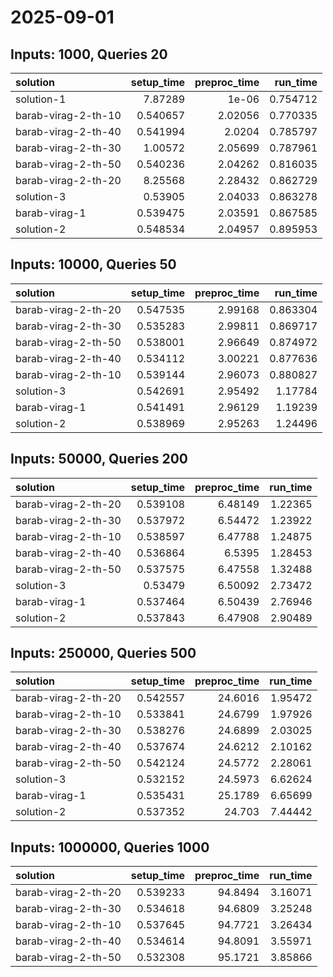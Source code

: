 # 2025-09-01

## Inputs: 1000, Queries 20

| solution            |   setup_time |   preproc_time |   run_time |
|:--------------------|-------------:|---------------:|-----------:|
| solution-1          |     7.87289  |        1e-06   |   0.754712 |
| barab-virag-2-th-10 |     0.540657 |        2.02056 |   0.770335 |
| barab-virag-2-th-40 |     0.541994 |        2.0204  |   0.785797 |
| barab-virag-2-th-30 |     1.00572  |        2.05699 |   0.787961 |
| barab-virag-2-th-50 |     0.540236 |        2.04262 |   0.816035 |
| barab-virag-2-th-20 |     8.25568  |        2.28432 |   0.862729 |
| solution-3          |     0.53905  |        2.04033 |   0.863278 |
| barab-virag-1       |     0.539475 |        2.03591 |   0.867585 |
| solution-2          |     0.548534 |        2.04957 |   0.895953 |

## Inputs: 10000, Queries 50

| solution            |   setup_time |   preproc_time |   run_time |
|:--------------------|-------------:|---------------:|-----------:|
| barab-virag-2-th-20 |     0.547535 |        2.99168 |   0.863304 |
| barab-virag-2-th-30 |     0.535283 |        2.99811 |   0.869717 |
| barab-virag-2-th-50 |     0.538001 |        2.96649 |   0.874972 |
| barab-virag-2-th-40 |     0.534112 |        3.00221 |   0.877636 |
| barab-virag-2-th-10 |     0.539144 |        2.96073 |   0.880827 |
| solution-3          |     0.542691 |        2.95492 |   1.17784  |
| barab-virag-1       |     0.541491 |        2.96129 |   1.19239  |
| solution-2          |     0.538969 |        2.95263 |   1.24496  |

## Inputs: 50000, Queries 200

| solution            |   setup_time |   preproc_time |   run_time |
|:--------------------|-------------:|---------------:|-----------:|
| barab-virag-2-th-20 |     0.539108 |        6.48149 |    1.22365 |
| barab-virag-2-th-30 |     0.537972 |        6.54472 |    1.23922 |
| barab-virag-2-th-10 |     0.538597 |        6.47788 |    1.24875 |
| barab-virag-2-th-40 |     0.536864 |        6.5395  |    1.28453 |
| barab-virag-2-th-50 |     0.537575 |        6.47558 |    1.32488 |
| solution-3          |     0.53479  |        6.50092 |    2.73472 |
| barab-virag-1       |     0.537464 |        6.50439 |    2.76946 |
| solution-2          |     0.537843 |        6.47908 |    2.90489 |

## Inputs: 250000, Queries 500

| solution            |   setup_time |   preproc_time |   run_time |
|:--------------------|-------------:|---------------:|-----------:|
| barab-virag-2-th-20 |     0.542557 |        24.6016 |    1.95472 |
| barab-virag-2-th-10 |     0.533841 |        24.6799 |    1.97926 |
| barab-virag-2-th-30 |     0.538276 |        24.6899 |    2.03025 |
| barab-virag-2-th-40 |     0.537674 |        24.6212 |    2.10162 |
| barab-virag-2-th-50 |     0.542124 |        24.5772 |    2.28061 |
| solution-3          |     0.532152 |        24.5973 |    6.62624 |
| barab-virag-1       |     0.535431 |        25.1789 |    6.65699 |
| solution-2          |     0.537352 |        24.703  |    7.44442 |

## Inputs: 1000000, Queries 1000

| solution            |   setup_time |   preproc_time |   run_time |
|:--------------------|-------------:|---------------:|-----------:|
| barab-virag-2-th-20 |     0.539233 |        94.8494 |    3.16071 |
| barab-virag-2-th-30 |     0.534618 |        94.6809 |    3.25248 |
| barab-virag-2-th-10 |     0.537645 |        94.7721 |    3.26434 |
| barab-virag-2-th-40 |     0.534614 |        94.8091 |    3.55971 |
| barab-virag-2-th-50 |     0.532308 |        95.1721 |    3.85866 |
